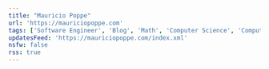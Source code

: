 ```yaml
---
title: "Mauricio Poppe"
url: 'https://mauriciopoppe.com'
tags: ['Software Engineer', 'Blog', 'Math', 'Computer Science', 'Computer Graphics', 'Infrastructure']
updatesFeed: 'https://mauriciopoppe.com/index.xml'
nsfw: false
rss: true
---
```


